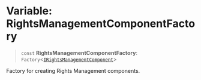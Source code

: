 # Variable: RightsManagementComponentFactory

> `const` **RightsManagementComponentFactory**: `Factory`\<[`IRightsManagementComponent`](../interfaces/IRightsManagementComponent.md)\>

Factory for creating Rights Management components.
